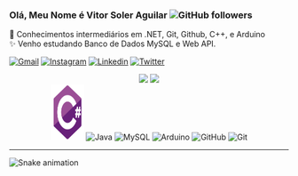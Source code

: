 ### Olá, Meu Nome é Vitor Soler Aguilar ![GitHub followers](https://img.shields.io/github/followers/VitorSolerAguilar?style=social)

🔭 Conhecimentos intermediários em .NET, Git, Github, C++, e Arduino <br>
✨ Venho estudando Banco de Dados MySQL e Web API.

[![Gmail](https://img.shields.io/badge/Gmail-D14836?style=for-the-badge&logo=gmail&logoColor=white)](mailto:vitorsoleraguilar49@gmail.com)
[![Instagram](https://img.shields.io/badge/Instagram-E4405F?style=for-the-badge&logo=instagram&logoColor=white)](https://www.instagram.com/vitor.soler_/)
[![Linkedin](https://img.shields.io/badge/LinkedIn-0077B5?style=for-the-badge&logo=linkedin&logoColor=white)](https://www.linkedin.com/in/vitor-soler-aguilar-0037b1201/)
[![Twitter](https://img.shields.io/badge/Twitter-1DA1F2?style=for-the-badge&logo=twitter&logoColor=white)](https://twitter.com/VitorSoler49)

<div align="center">
<img height="147" src="https://github-readme-stats.vercel.app/api?username=vitorsoleraguilar&show_icons=true&theme=tokyonight&include_all_commits=true&count_private=true"/>
<img height="147" src="https://github-readme-stats.vercel.app/api/top-langs/?username=vitorsoleraguilar&layout=compact&langs_count=7&theme=tokyonight"/>
</div>

<div align="center">
<img alt="Csharp" height="100" width="60" src="https://raw.githubusercontent.com/devicons/devicon/master/icons/csharp/csharp-original.svg">
<img alt="Java" height = "100" width = "60" src="https://cdn.jsdelivr.net/gh/devicons/devicon/icons/java/java-original.svg" />
<img alt="MySQL" height = "100" width = "60" src="https://cdn.jsdelivr.net/gh/devicons/devicon/icons/mysql/mysql-plain-wordmark.svg" />
<img alt="Arduino" height = "100" width = "60" src="https://cdn.jsdelivr.net/gh/devicons/devicon/icons/arduino/arduino-original.svg" />
<img alt="GitHub" height = "100" width = "60" src="https://cdn.jsdelivr.net/gh/devicons/devicon/icons/github/github-original.svg" /> 
<img alt="Git" height = "100" width = "60" src="https://cdn.jsdelivr.net/gh/devicons/devicon/icons/git/git-plain-wordmark.svg" />  
</div>

<hr>

![Snake animation](https://github.com/vitorsoleraguilar/vitorsoleraguilar/blob/output/github-contribution-grid-snake.svg)
